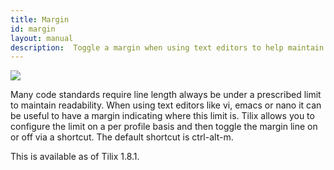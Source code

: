 ```yaml
---
title: Margin
id: margin
layout: manual
description:  Toggle a margin when using text editors to help maintain proper code length
---
```

![]({{site.baseurl}}/assets/images/manual/margin.png)

Many code standards require line length always be under a prescribed limit to maintain readability. When using text editors like vi, emacs or nano it can be useful to have a margin indicating where this limit is. Tilix allows you to configure the limit on a per profile basis and then toggle the margin line on or off via a shortcut. The default shortcut is ctrl-alt-m.

This is available as of Tilix 1.8.1.